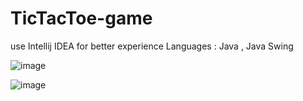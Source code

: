 # TicTacToe-game
use Intellij IDEA for better experience 
Languages : Java , Java Swing

![image](https://github.com/user-attachments/assets/4b6c4eed-c2f0-4580-9ad2-69d1a81793d2)


![image](https://github.com/user-attachments/assets/355cbbb1-7422-46fe-9aa1-661de80d1cf8)


